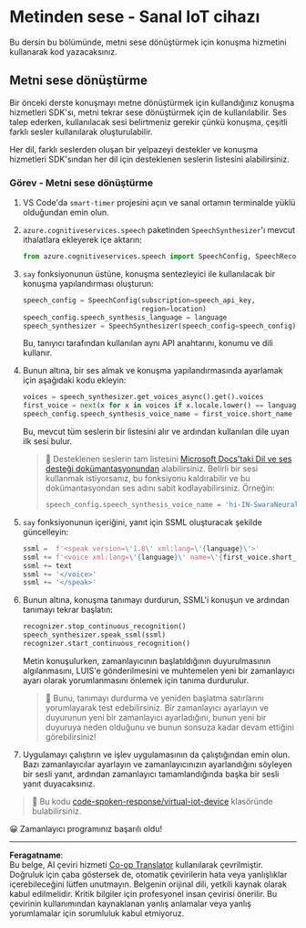 <!--
CO_OP_TRANSLATOR_METADATA:
{
  "original_hash": "7966848a1f870e4c42edb4db67b13c57",
  "translation_date": "2025-08-28T02:55:32+00:00",
  "source_file": "6-consumer/lessons/3-spoken-feedback/virtual-device-text-to-speech.md",
  "language_code": "tr"
}
-->
# Metinden sese - Sanal IoT cihazı

Bu dersin bu bölümünde, metni sese dönüştürmek için konuşma hizmetini kullanarak kod yazacaksınız.

## Metni sese dönüştürme

Bir önceki derste konuşmayı metne dönüştürmek için kullandığınız konuşma hizmetleri SDK'sı, metni tekrar sese dönüştürmek için de kullanılabilir. Ses talep ederken, kullanılacak sesi belirtmeniz gerekir çünkü konuşma, çeşitli farklı sesler kullanılarak oluşturulabilir.

Her dil, farklı seslerden oluşan bir yelpazeyi destekler ve konuşma hizmetleri SDK'sından her dil için desteklenen seslerin listesini alabilirsiniz.

### Görev - Metni sese dönüştürme

1. VS Code'da `smart-timer` projesini açın ve sanal ortamın terminalde yüklü olduğundan emin olun.

1. `azure.cognitiveservices.speech` paketinden `SpeechSynthesizer`'ı mevcut ithalatlara ekleyerek içe aktarın:

    ```python
    from azure.cognitiveservices.speech import SpeechConfig, SpeechRecognizer, SpeechSynthesizer
    ```

1. `say` fonksiyonunun üstüne, konuşma sentezleyici ile kullanılacak bir konuşma yapılandırması oluşturun:

    ```python
    speech_config = SpeechConfig(subscription=speech_api_key,
                                 region=location)
    speech_config.speech_synthesis_language = language
    speech_synthesizer = SpeechSynthesizer(speech_config=speech_config)
    ```

    Bu, tanıyıcı tarafından kullanılan aynı API anahtarını, konumu ve dili kullanır.

1. Bunun altına, bir ses almak ve konuşma yapılandırmasında ayarlamak için aşağıdaki kodu ekleyin:

    ```python
    voices = speech_synthesizer.get_voices_async().get().voices
    first_voice = next(x for x in voices if x.locale.lower() == language.lower())
    speech_config.speech_synthesis_voice_name = first_voice.short_name
    ```

    Bu, mevcut tüm seslerin bir listesini alır ve ardından kullanılan dile uyan ilk sesi bulur.

    > 💁 Desteklenen seslerin tam listesini [Microsoft Docs'taki Dil ve ses desteği dokümantasyonundan](https://docs.microsoft.com/azure/cognitive-services/speech-service/language-support?WT.mc_id=academic-17441-jabenn#text-to-speech) alabilirsiniz. Belirli bir sesi kullanmak istiyorsanız, bu fonksiyonu kaldırabilir ve bu dokümantasyondan ses adını sabit kodlayabilirsiniz. Örneğin:
    >
    > ```python
    > speech_config.speech_synthesis_voice_name = 'hi-IN-SwaraNeural'
    > ```

1. `say` fonksiyonunun içeriğini, yanıt için SSML oluşturacak şekilde güncelleyin:

    ```python
    ssml =  f'<speak version=\'1.0\' xml:lang=\'{language}\'>'
    ssml += f'<voice xml:lang=\'{language}\' name=\'{first_voice.short_name}\'>'
    ssml += text
    ssml += '</voice>'
    ssml += '</speak>'
    ```

1. Bunun altına, konuşma tanımayı durdurun, SSML'i konuşun ve ardından tanımayı tekrar başlatın:

    ```python
    recognizer.stop_continuous_recognition()
    speech_synthesizer.speak_ssml(ssml)
    recognizer.start_continuous_recognition()
    ```

    Metin konuşulurken, zamanlayıcının başlatıldığının duyurulmasının algılanmasını, LUIS'e gönderilmesini ve muhtemelen yeni bir zamanlayıcı ayarı olarak yorumlanmasını önlemek için tanıma durdurulur.

    > 💁 Bunu, tanımayı durdurma ve yeniden başlatma satırlarını yorumlayarak test edebilirsiniz. Bir zamanlayıcı ayarlayın ve duyurunun yeni bir zamanlayıcı ayarladığını, bunun yeni bir duyuruya neden olduğunu ve bunun sonsuza kadar devam ettiğini görebilirsiniz!

1. Uygulamayı çalıştırın ve işlev uygulamasının da çalıştığından emin olun. Bazı zamanlayıcılar ayarlayın ve zamanlayıcınızın ayarlandığını söyleyen bir sesli yanıt, ardından zamanlayıcı tamamlandığında başka bir sesli yanıt duyacaksınız.

> 💁 Bu kodu [code-spoken-response/virtual-iot-device](../../../../../6-consumer/lessons/3-spoken-feedback/code-spoken-response/virtual-iot-device) klasöründe bulabilirsiniz.

😀 Zamanlayıcı programınız başarılı oldu!

---

**Feragatname**:  
Bu belge, AI çeviri hizmeti [Co-op Translator](https://github.com/Azure/co-op-translator) kullanılarak çevrilmiştir. Doğruluk için çaba göstersek de, otomatik çevirilerin hata veya yanlışlıklar içerebileceğini lütfen unutmayın. Belgenin orijinal dili, yetkili kaynak olarak kabul edilmelidir. Kritik bilgiler için profesyonel insan çevirisi önerilir. Bu çevirinin kullanımından kaynaklanan yanlış anlamalar veya yanlış yorumlamalar için sorumluluk kabul etmiyoruz.